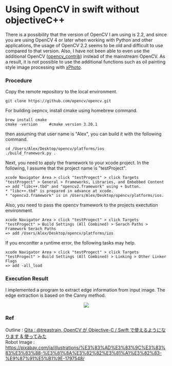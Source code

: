 # Using OpenCV in swift without objectiveC++
There is a possibility that the version of OpenCV I am using is 2.2, and since you are using OpenCV 4 or later when working with Python and other applications, the usage of OpenCV 2.2 seems to be old and difficult to use compared to that version. Also, I have not been able to even use the additional OpenCV ([opencv_contrib](https://github.com/opencv/opencv_contrib)) instead of the mainstream OpenCV. As a result, it is not possible to use the additional functions such as oil painting style image processing with [xPhoto](https://docs.opencv.org/master/de/daa/group__xphoto.html#gac050a6e876298cb9713cd2c09db9a027).

### Procedure
Copy the remote repository to the local environment.
```
git clone https://github.com/opencv/opencv.git
```
For building oepncv, install cmake using homebrew command.
```
brew install cmake
cmake -version     #cmake version 3.20.1
```
then assuming that user name is "Alex", you can build it with the following command.
```
cd /Users/Alex/Desktop/opencv/platforms/ios
./build_framework.py .
```
Next, you need to apply the framework to your xcode project.
In the following, I assume that the project name is "testProject".
```
xcode Navigator Area > click "testProgect" > click Targets "testProgect" > General > Frameworks, Libraries, and Embebbed Content
=> add "libc++.tbd" and "opencv2.framework" using + button.
* "libc++.tbd" is prepared in advance at xcode.
* "opencv2.framework" is in /Users/Alex/Desktop/opencv/platforms/ios.
```
Also, you need to pass the opencv framework to the projects exectution environment.
```
xcode Navigator Area > click "testProgect" > click Targets "testProgect" > Build Settings (All Combined) > Serach Paths > Framework Serach Paths
=> add /Users/Alex/Desktop/opencv/platforms/ios
```
If you encontter a runtime error, the following tasks may help.
```
xcode Navigator Area > click "testProgect" > click Targets "testProgect" > Build Settings (All Combined) > Linking > Other Linker Flags
=> add -all_load
```

### Execution Result
I implemented a program to extract edge information from input image. The edge extraction is based on the Canny method.  
<p align="center">
  <img src="https://user-images.githubusercontent.com/27540739/115964684-a1819680-a560-11eb-99aa-83414b08edf3.jpeg" />
</p>

### Ref
Outline : [Qita : @treastrain, OpenCV が Objective-C / Swift で使えるようになります & 使ってみた](https://qiita.com/treastrain/items/0090d1103033b20de054)  
Robot Image : https://pixabay.com/ja/illustrations/%E3%83%AD%E3%83%9C%E3%83%83%E3%83%88-%E3%81%8A%E3%82%82%E3%81%A1%E3%82%83-%E9%87%91%E5%B1%9E-1797548/

